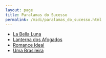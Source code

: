 ```yaml
---
layout: page
title: Paralamas do Sucesso
permalink: /midi/paralamas_do_sucesso.html
---
```


* [La Bella Luna](https://124700.selcdn.ru/srv.victor3d.com.br/midi/la_bella_luna.mid)
* [Lanterna dos Afogados](https://124700.selcdn.ru/srv.victor3d.com.br/midi/lanterna.mid)
* [Romance Ideal](https://124700.selcdn.ru/srv.victor3d.com.br/midi/romideal.mid)
* [Uma Brasileira](https://124700.selcdn.ru/srv.victor3d.com.br/midi/uma_brasileira.mid)